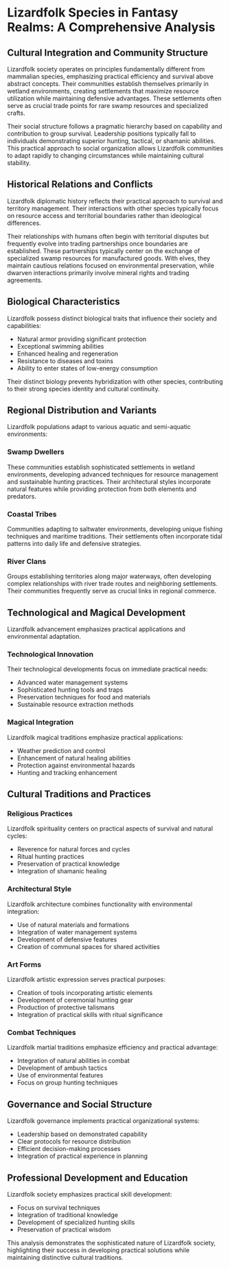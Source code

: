 # Lizardfolk Species in Fantasy Realms: A Comprehensive Analysis

## Cultural Integration and Community Structure

Lizardfolk society operates on principles fundamentally different from mammalian species, emphasizing practical efficiency and survival above abstract concepts. Their communities establish themselves primarily in wetland environments, creating settlements that maximize resource utilization while maintaining defensive advantages. These settlements often serve as crucial trade points for rare swamp resources and specialized crafts.

Their social structure follows a pragmatic hierarchy based on capability and contribution to group survival. Leadership positions typically fall to individuals demonstrating superior hunting, tactical, or shamanic abilities. This practical approach to social organization allows Lizardfolk communities to adapt rapidly to changing circumstances while maintaining cultural stability.

## Historical Relations and Conflicts

Lizardfolk diplomatic history reflects their practical approach to survival and territory management. Their interactions with other species typically focus on resource access and territorial boundaries rather than ideological differences.

Their relationships with humans often begin with territorial disputes but frequently evolve into trading partnerships once boundaries are established. These partnerships typically center on the exchange of specialized swamp resources for manufactured goods. With elves, they maintain cautious relations focused on environmental preservation, while dwarven interactions primarily involve mineral rights and trading agreements.

## Biological Characteristics

Lizardfolk possess distinct biological traits that influence their society and capabilities:
- Natural armor providing significant protection
- Exceptional swimming abilities
- Enhanced healing and regeneration
- Resistance to diseases and toxins
- Ability to enter states of low-energy consumption

Their distinct biology prevents hybridization with other species, contributing to their strong species identity and cultural continuity.

## Regional Distribution and Variants

Lizardfolk populations adapt to various aquatic and semi-aquatic environments:

### Swamp Dwellers
These communities establish sophisticated settlements in wetland environments, developing advanced techniques for resource management and sustainable hunting practices. Their architectural styles incorporate natural features while providing protection from both elements and predators.

### Coastal Tribes
Communities adapting to saltwater environments, developing unique fishing techniques and maritime traditions. Their settlements often incorporate tidal patterns into daily life and defensive strategies.

### River Clans
Groups establishing territories along major waterways, often developing complex relationships with river trade routes and neighboring settlements. Their communities frequently serve as crucial links in regional commerce.

## Technological and Magical Development

Lizardfolk advancement emphasizes practical applications and environmental adaptation.

### Technological Innovation
Their technological developments focus on immediate practical needs:
- Advanced water management systems
- Sophisticated hunting tools and traps
- Preservation techniques for food and materials
- Sustainable resource extraction methods

### Magical Integration
Lizardfolk magical traditions emphasize practical applications:
- Weather prediction and control
- Enhancement of natural healing abilities
- Protection against environmental hazards
- Hunting and tracking enhancement

## Cultural Traditions and Practices

### Religious Practices
Lizardfolk spirituality centers on practical aspects of survival and natural cycles:
- Reverence for natural forces and cycles
- Ritual hunting practices
- Preservation of practical knowledge
- Integration of shamanic healing

### Architectural Style
Lizardfolk architecture combines functionality with environmental integration:
- Use of natural materials and formations
- Integration of water management systems
- Development of defensive features
- Creation of communal spaces for shared activities

### Art Forms
Lizardfolk artistic expression serves practical purposes:
- Creation of tools incorporating artistic elements
- Development of ceremonial hunting gear
- Production of protective talismans
- Integration of practical skills with ritual significance

### Combat Techniques
Lizardfolk martial traditions emphasize efficiency and practical advantage:
- Integration of natural abilities in combat
- Development of ambush tactics
- Use of environmental features
- Focus on group hunting techniques

## Governance and Social Structure

Lizardfolk governance implements practical organizational systems:
- Leadership based on demonstrated capability
- Clear protocols for resource distribution
- Efficient decision-making processes
- Integration of practical experience in planning

## Professional Development and Education

Lizardfolk society emphasizes practical skill development:
- Focus on survival techniques
- Integration of traditional knowledge
- Development of specialized hunting skills
- Preservation of practical wisdom

This analysis demonstrates the sophisticated nature of Lizardfolk society, highlighting their success in developing practical solutions while maintaining distinctive cultural traditions.